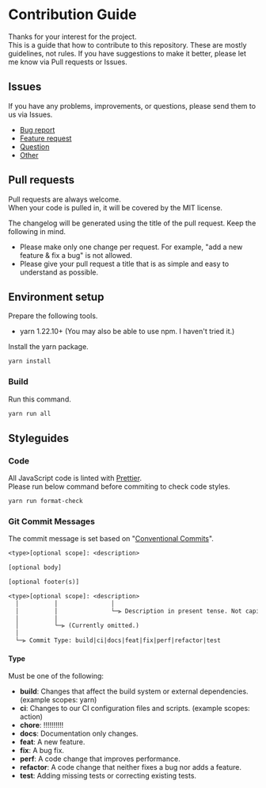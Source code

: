 # Contribution Guide

Thanks for your interest for the project.  
This is a guide that how to contribute to this repository. These are mostly guidelines, not rules. If you have suggestions to make it better, please let me know via Pull requests or Issues.

## Issues

If you have any problems, improvements, or questions, please send them to us via Issues.

- [Bug report](./../../issues/new?template=bug-report.md)
- [Feature request](./../../issues/new?template=feature_request.md)
- [Question](./../../issues/new?template=question.md)
- [Other](./../../issues/new)

## Pull requests

Pull requests are always welcome.  
When your code is pulled in, it will be covered by the MIT license.

The changelog will be generated using the title of the pull request. Keep the following in mind.

- Please make only one change per request. For example, "add a new feature & fix a bug" is not allowed.
- Please give your pull request a title that is as simple and easy to understand as possible.

## Environment setup

Prepare the following tools.

- yarn 1.22.10+ (You may also be able to use npm. I haven't tried it.)

Install the yarn package.

```bash
yarn install
```

### Build

Run this command.

```bash
yarn run all
```

## Styleguides

### Code

All JavaScript code is linted with [Prettier](https://prettier.io/).  
Please run below command before commiting to check code styles.

```bash
yarn run format-check
```

### Git Commit Messages

The commit message is set based on "[Conventional Commits](https://www.conventionalcommits.org)".

```txt
<type>[optional scope]: <description>

[optional body]

[optional footer(s)]
```

```txt
<type>[optional scope]: <description>
  │          │               │
  │          │               └─⫸ Description in present tense. Not capitalized. No period at the end.
  │          │
  │          └─⫸ (Currently omitted.)
  │
  └─⫸ Commit Type: build|ci|docs|feat|fix|perf|refactor|test
```

#### Type

Must be one of the following:

- **build**: Changes that affect the build system or external dependencies. (example scopes: yarn)
- **ci**: Changes to our CI configuration files and scripts. (example scopes: action)
- **chore**: !!!!!!!!!!
- **docs**: Documentation only changes.
- **feat**: A new feature.
- **fix**: A bug fix.
- **perf**: A code change that improves performance.
- **refactor**: A code change that neither fixes a bug nor adds a feature.
- **test**: Adding missing tests or correcting existing tests.